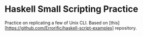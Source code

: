 # Haskell Small Scripting Practice

Practice on replicating a few of Unix CLI. Based on [this][https://github.com/Errorific/haskell-script-examples] repository.

